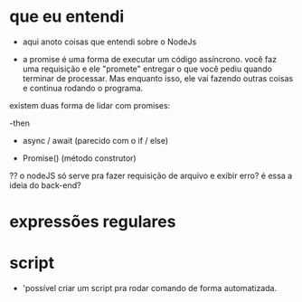 #  que eu entendi

* aqui anoto coisas que entendi sobre o NodeJs

- a promise é uma forma de executar um código assíncrono. você faz uma requisição e ele "promete" entregar o que você pediu quando terminar de processar. Mas enquanto isso, ele vai fazendo outras coisas e continua rodando o programa.

existem duas forma de lidar com promises: 

-then

- async / await (parecido com o if / else)

- Promise() (método construtor)



?? o nodeJS  só serve pra fazer requisição de arquivo e exibir erro? é essa a ideia do back-end?


# expressões regulares



#  script

- 'possível criar um script pra rodar comando de forma automatizada.